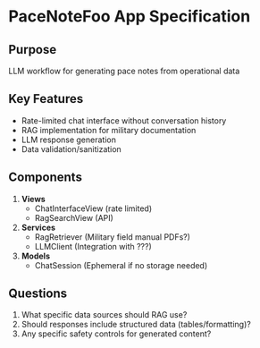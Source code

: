# PaceNoteFoo App Specification

## Purpose
LLM workflow for generating pace notes from operational data

## Key Features
- Rate-limited chat interface without conversation history
- RAG implementation for military documentation
- LLM response generation
- Data validation/sanitization

## Components
1. **Views**
   - ChatInterfaceView (rate limited)
   - RagSearchView (API)
2. **Services**
   - RagRetriever (Military field manual PDFs?)
   - LLMClient (Integration with ???)
3. **Models**
   - ChatSession (Ephemeral if no storage needed)

## Questions
1. What specific data sources should RAG use?
2. Should responses include structured data (tables/formatting)?
3. Any specific safety controls for generated content?
